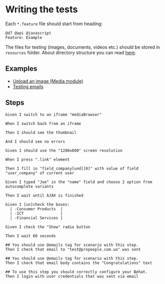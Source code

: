 # Writing the tests

Each `*.feature` file should start from heading:

```gherkin
@d7 @api @javascript
Feature: Example
```

The files for testing (images, documents, videos etc.) should be stored in `resources` folder. About directory structure you can read [here](resources/README.md).

## Examples

- [Upload an image (Media module)](/docs/UPLOAD_MEDIA.md)
- [Testing emails](/docs/EMAILS.md)

## Steps

```gherkin
Given I switch to an iframe "mediaBrowser"
```

```gherkin
When I switch back from an iframe
```

```gherkin
Then I should see the thumbnail
```

```gherkin
And I should see no errors
```

```gherkin
Given I should use the "1280x800" screen resolution
```

```gherkin
When I press ".link" element
```

```gherkin
Then I fill in "field_company[und][0]" with value of field "user_company" of current user
```

```gherkin
Given I typed "Joe" in the "name" field and choose 2 option from autocomplete variants
```

```gherkin
Then I wait until AJAX is finished
```

```gherkin
Given I [un]check the boxes:
  | -Consumer Products  |
  | -ICT                |
  | -Financial Services |
```

```gherkin
Given I check the "Show" radio button
```

```gherkin
Then I wait 60 seconds
```

```gherkin
## You should use @emails tag for scenario with this step.
Then I check that email to "test@propeople.com.ua" was sent
```

```gherkin
## You should use @emails tag for scenario with this step.
Then I check that email body contains the "Congratulations" text
```

```gherkin
## To use this step you should correctly configure your Behat.
Then I login with user credentials that was sent via email
```
